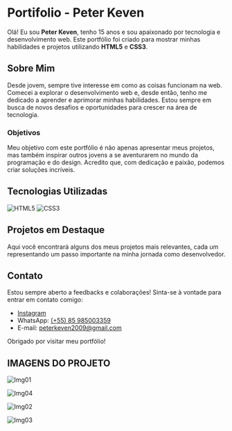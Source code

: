 # Portifolio - Peter Keven

Olá! Eu sou **Peter Keven**, tenho 15 anos e sou apaixonado por tecnologia e desenvolvimento web. Este portfólio foi criado para mostrar minhas habilidades e projetos utilizando **HTML5** e **CSS3**.

## Sobre Mim

Desde jovem, sempre tive interesse em como as coisas funcionam na web. Comecei a explorar o desenvolvimento web e, desde então, tenho me dedicado a aprender e aprimorar minhas habilidades. Estou sempre em busca de novos desafios e oportunidades para crescer na área de tecnologia.

### Objetivos

Meu objetivo com este portfólio é não apenas apresentar meus projetos, mas também inspirar outros jovens a se aventurarem no mundo da programação e do design. Acredito que, com dedicação e paixão, podemos criar soluções incríveis.

## Tecnologias Utilizadas

![HTML5](https://img.shields.io/badge/HTML5-E34F26?style=for-the-badge&logo=html5&logoColor=ffffff)
![CSS3](https://img.shields.io/badge/CSS3-1572B6?style=for-the-badge&logo=css3&logoColor=ffffff)

## Projetos em Destaque

Aqui você encontrará alguns dos meus projetos mais relevantes, cada um representando um passo importante na minha jornada como desenvolvedor.

## Contato

Estou sempre aberto a feedbacks e colaborações! Sinta-se à vontade para entrar em contato comigo:

- [Instagram](https://www.instagram.com/peter_keven2009)
- WhatsApp: [(+55) 85 985003359](https://wa.me/5585985003359)
- E-mail: peterkeven2009@gmail.com

Obrigado por visitar meu portfólio!

## IMAGENS DO PROJETO

![Img01](https://github.com/user-attachments/assets/4b3ade11-7658-4717-94be-3aa0d957b25d)


![Img04](https://github.com/user-attachments/assets/c5f68e3a-dc94-4285-8fb2-3392b1b32147)


![Img02](https://github.com/user-attachments/assets/969e6f7d-4228-4257-b373-8029ba1fa40a)


![Img03](https://github.com/user-attachments/assets/d087255d-c218-43dd-91cb-ec08779de2d9)
